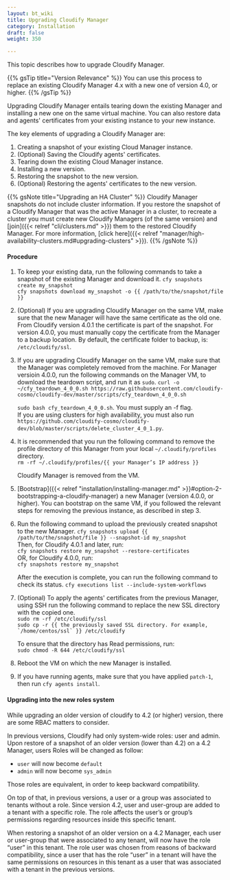 ```yaml
---
layout: bt_wiki
title: Upgrading Cloudify Manager
category: Installation
draft: false
weight: 350

---
```


This topic describes how to upgrade Cloudify Manager.

{{% gsTip title="Version Relevance" %}}
You can use this process to replace an existing Cloudify Manager 4.x with a new one of version 4.0, or higher.
{{% /gsTip %}}

Upgrading Cloudify Manager entails tearing down the existing Manager and installing a new one on the same virtual machine. You can also restore data and agents' certificates from your existing instance to your new instance. 

The key elements of upgrading a Cloudify Manager are:

1. Creating a snapshot of your existing Cloud Manager instance.
2. (Optional) Saving the Cloudify agents' certificates.
3. Tearing down the existing Cloud Manager instance.
4. Installing a new version.
5. Restoring the snapshot to the new version.
6. (Optional) Restoring the agents' certificates to the new version.

{{% gsNote title="Upgrading an HA Cluster" %}}
Cloudify Manager snapshots do not include cluster information. If you restore the snapshot of a Cloudify Manager that was the active Manager in a cluster, to recreate a cluster you must create new Cloudify Managers (of the same version) and [join]({{< relref "cli/clusters.md" >}}) them to the restored Cloudify Manager. For more information, [click here]({{< relref "manager/high-availability-clusters.md#upgrading-clusters" >}}).
{{% /gsNote %}}

#### Procedure

1. To keep your existing data, run the following commands to take a snapshot of the existing Manager and download it.
      ```cfy snapshots create my_snapshot```<br>
      ```cfy snapshots download my_snapshot -o {{ /path/to/the/snapshot/file }}```
     
2. (Optional) If you are upgrading Cloudify Manager on the same VM,
make sure that the new Manager will have the same certificate as the old one.
From Cloudify version 4.0.1 the certificate is part of the snapshot.
For version 4.0.0, you must manually copy the certificate from the Manager to a backup location.
By default, the certificate folder to backup, is: `/etc/cloudify/ssl`.


3. If you are upgrading Cloudify Manager on the same VM,
make sure that the Manager was completely removed from the machine.
For Manager versioin 4.0.0, run the following commands on the Manager VM, to download the teardown script, and run it as `sudo`.
      ```curl -o ~/cfy_teardown_4_0_0.sh https://raw.githubusercontent.com/cloudify-cosmo/cloudify-dev/master/scripts/cfy_teardown_4_0_0.sh```<br>

      ```sudo bash cfy_teardown_4_0_0.sh```. You must supply an -f flag.<br>
      If you are using clusters for high availability, you must also run ```https://github.com/cloudify-cosmo/cloudify-dev/blob/master/scripts/delete_cluster_4_0_1.py```.


4. It is recommended that you run the following command to remove the profile directory of this Manager from your local `~/.cloudify/profiles` directory.      
      ```rm -rf ~/.cloudify/profiles/{{ your Manager’s IP address }}```

      Cloudify Manager is removed from the VM.

5. [Bootstrap]({{< relref "installation/installing-manager.md" >}}#option-2-bootstrapping-a-cloudify-manager)
a new Manager (version 4.0.0, or higher). You can bootstrap on the same VM, if you followed the relevant steps for removing the previous instance, as described in step 3.

6. Run the following command to upload the previously created snapshot to the new Manager.
      ```cfy snapshots upload {{ /path/to/the/snapshot/file }} --snapshot-id my_snapshot```<br>
   Then, for Cloudify 4.0.1 and later, run: <br>
      ```cfy snapshots restore my_snapshot --restore-certificates``` <br>
   OR, for Cloudify 4.0.0, run: <br>
      ```cfy snapshots restore my_snapshot```

   After the execution is complete, you can run the following command to check its status.
      ```cfy executions list --include-system-workflows```

7. (Optional) To apply the agents' certificates from the previous Manager, using SSH run the following command to replace the new SSL directory with the copied one.      
      ```sudo rm -rf /etc/cloudify/ssl```<br>
      ```sudo cp -r {{ the previously saved SSL directory. For example, `/home/centos/ssl` }} /etc/cloudify```

      To ensure that the directory has Read permissions, run:   
      ```sudo chmod -R 644 /etc/cloudify/ssl```

8. Reboot the VM on which the new Manager is installed.

9. If you have running agents, make sure that you have applied `patch-1`, then run `cfy agents install`.


#### Upgrading into the new roles system

While upgrading an older version of cloudify to 4.2 (or higher) version, there are some RBAC matters to consider.


In previous versions, Cloudify had only system-wide roles: user and admin. Upon restore of a snapshot of an older version (lower than 4.2) on a 4.2 Manager, users Roles will be changed as follow:

- `user` will now become `default`
- `admin` will now become `sys_admin`

Those roles are equivalent, in order to keep backward compatibility.


On top of that, in previous versions, a user or a group was associated to tenants without a role. Since version 4.2, user and user-group are added to a tenant with a specific role. The role affects the user’s or group’s permissions regarding resources inside this specific tenant. 

When restoring a snapshot of an older version on a 4.2 Manager, each user or user-group that were associated to any tenant, will now have the role “user” in this tenant. The role user was chosen from reasons of backward compatibility, since a user that has the role “user” in a tenant will have the same permissions on resources in this tenant as a user that was associated with a tenant in the previous versions.

